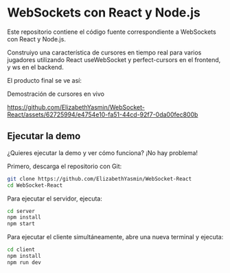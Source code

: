 # WebSockets con React y Node.js

Este repositorio contiene el código fuente correspondiente a WebSockets con React y Node.js.

Construiyo una característica de cursores en tiempo real para varios jugadores utilizando React useWebSocket y perfect-cursors en el frontend, y ws en el backend.

El producto final se ve así:

Demostración de cursores en vivo


<!--[![Ver Video](https://youtu.be/TPUOuFDaVUY?si=5alBwTBJ14yPm8cK/0.jpg)](https://youtu.be/TPUOuFDaVUY?si=5alBwTBJ14yPm8cK)

Haz clic en la imagen para ver el video.-->

https://github.com/ElizabethYasmin/WebSocket-React/assets/62725994/e4754e10-fa51-44cd-92f7-0da00fec800b





## Ejecutar la demo

¿Quieres ejecutar la demo y ver cómo funciona? ¡No hay problema!

Primero, descarga el repositorio con Git:

```bash
git clone https://github.com/ElizabethYasmin/WebSocket-React
cd WebSocket-React
```

Para ejecutar el servidor, ejecuta:
```bash
cd server
npm install
npm start

```

Para ejecutar el cliente simultáneamente, abre una nueva terminal y ejecuta:

```bash
cd client
npm install
npm run dev


```